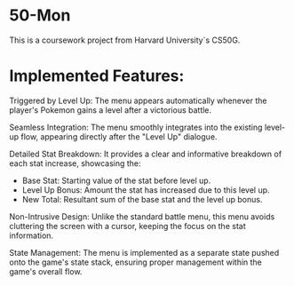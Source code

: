 # 50-Mon

This is a coursework project from Harvard University`s CS50G.

# Implemented Features:

Triggered by Level Up: The menu appears automatically whenever the player's Pokemon gains a level after a victorious battle.

Seamless Integration: The menu smoothly integrates into the existing level-up flow, appearing directly after the "Level Up" dialogue.

Detailed Stat Breakdown: It provides a clear and informative breakdown of each stat increase, showcasing the:
- Base Stat: Starting value of the stat before level up.
- Level Up Bonus: Amount the stat has increased due to this level up.
- New Total: Resultant sum of the base stat and the level up bonus.

Non-Intrusive Design: Unlike the standard battle menu, this menu avoids cluttering the screen with a cursor, keeping the focus on the stat information.

State Management: The menu is implemented as a separate state pushed onto the game's state stack, ensuring proper management within the game's overall flow.
